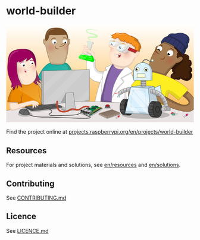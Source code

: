 # world-builder

![world-builder](banner.png)

Find the project online at [projects.raspberrypi.org/en/projects/world-builder](https://projects.raspberrypi.org/en/projects/world-builder)

## Resources
For project materials and solutions, see [en/resources](https://github.com/raspberrypilearning/world-builder/tree/master/en/resources) and [en/solutions](https://github.com/raspberrypilearning/world-builder/tree/master/en/solutions).

## Contributing
See [CONTRIBUTING.md](CONTRIBUTING.md)

## Licence
 See [LICENCE.md](LICENCE.md)